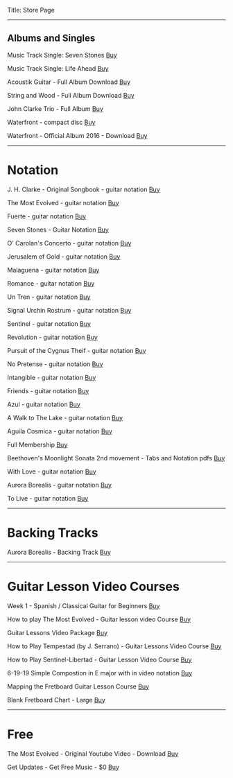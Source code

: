 Title: Store Page

***

## Albums and Singles

Music Track Single: Seven Stones <a  href="https://gum.co/PzSUc?">Buy</a>

Music Track Single: Life Ahead <a  href="https://gum.co/niJXT">Buy</a>

Acoustik Guitar - Full Album Download <a  href="https://gum.co/nEAUq">Buy</a>

String and Wood - Full Album Download <a  href="https://gum.co/eYOnN">Buy</a>

John Clarke Trio - Full Album <a  href="https://gum.co/vhBqx">Buy</a>

Waterfront - compact disc <a  href="https://gum.co/waterfront-cd">Buy</a>

Waterfront - Official Album 2016 - Download <a  href="https://gum.co/waterfront">Buy</a>

***

# Notation

J. H. Clarke - Original Songbook - guitar notation <a  href="https://gum.co/ABqtxe">Buy</a>

The Most Evolved - guitar notation <a  href="https://gum.co/the-most-evolved-tabs">Buy</a>

Fuerte - guitar notation <a  href="https://gum.co/fuerte-tab">Buy</a>

Seven Stones - Guitar Notation <a  href="https://gum.co/7stones">Buy</a>

O' Carolan's Concerto - guitar notation <a  href="https://gum.co/ocarolan-tab">Buy</a>

Jerusalem of Gold - guitar notation <a  href="https://gum.co/jerusalem-tab">Buy</a>

Malaguena - guitar notation <a  href="https://gum.co/malaguena-tab">Buy</a>

Romance - guitar notation <a  href="https://gum.co/romance-tab">Buy</a>

Un Tren - guitar notation <a  href="https://gum.co/tren-tab">Buy</a>

Signal Urchin Rostrum - guitar notation <a  href="https://gum.co/signal-tab">Buy</a>

Sentinel - guitar notation <a  href="https://gum.co/sentinel-tab">Buy</a>

Revolution - guitar notation <a  href="https://gum.co/revolution-tab">Buy</a>

Pursuit of the Cygnus Theif - guitar notation <a  href="https://gum.co/pursuit-tab">Buy</a>

No Pretense - guitar notation <a  href="https://gum.co/pretense-tab">Buy</a>

Intangible - guitar notation <a  href="https://gum.co/intangible-tab">Buy</a>

Friends - guitar notation <a  href="https://gum.co/friends-tab">Buy</a>

Azul -  guitar notation <a  href="https://gum.co/azul-tab">Buy</a>

A Walk to The Lake - guitar notation <a  href="https://gum.co/walk-tab">Buy</a>

Aguila Cosmica - guitar notation <a  href="https://gum.co/aguila-tab">Buy</a>

Full Membership <a  href="https://gum.co/QzLs">Buy</a>

Beethoven's Moonlight Sonata 2nd movement - Tabs and Notation pdfs <a  href="https://gum.co/YdnB">Buy</a>

With Love - guitar notation <a  href="https://gum.co/with-love-tab">Buy</a>

Aurora Borealis - guitar notation <a  href="https://gum.co/aurora-tab">Buy</a>

To Live - guitar notation <a  href="https://gum.co/to-live-tab">Buy</a>

***

# Backing Tracks

Aurora Borealis - Backing Track <a  href="https://gum.co/FUfzb">Buy</a>

***

# Guitar Lesson Video Courses 

Week 1 - Spanish / Classical Guitar for Beginners <a  href="https://gum.co/xmkxR">Buy</a>

How to play The Most Evolved - Guitar lesson video Course <a  href="https://gum.co/PgekY">Buy</a>

 Guitar Lessons Video Package  <a  href="https://gum.co/DcVZ">Buy</a>

How to Play Tempestad (by J. Serrano) - Guitar Lessons Video Course <a  href="https://gum.co/SJpsh">Buy</a>

How to Play Sentinel-Libertad - Guitar Lesson Video Course <a  href="https://gum.co/SrJwG">Buy</a>

6-19-19 Simple Compostion in E major with in video notation <a  href="https://gum.co/bVsR">Buy</a>

Mapping the Fretboard Guitar Lesson Course <a  href="https://gum.co/riHBp">Buy</a>

Blank Fretboard Chart - Large <a  href="https://gum.co/JJuHP">Buy</a>

***

# Free

The Most Evolved - Original Youtube Video - Download <a  href="https://gum.co/tme-vid">Buy</a>


Get Updates - Get Free Music - $0 <a  href="https://gum.co/freemp3">Buy</a>








